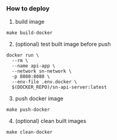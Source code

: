 ### How to deploy

1. build image
```shell
make build-docker
```

2. (optional) test built image before push

```shell
docker run \
  --rm \
  --name api-app \
  --network sn-network \
  -p 8080:8080 \
  --env-file .env.docker \
  $(DOCKER_REPO)/sn-api-server:latest
```

3. push docker image
```shell
make push-docker
```

4. (optional) clean built images
```shell
make clean-docker
```
